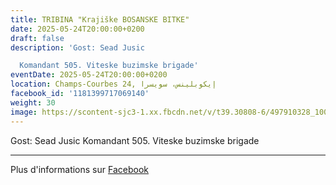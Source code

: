 ```yaml
---
title: TRIBINA "Krajiške BOSANSKE BITKE"
date: 2025-05-24T20:00:00+0200
draft: false
description: 'Gost: Sead Jusic

  Komandant 505. Viteske buzimske brigade'
eventDate: 2025-05-24T20:00:00+0200
location: Champs-Courbes 24, ‏إيكوبلينس‏، ‏سويسرا‏
facebook_id: '1181399717069140'
weight: 30
image: https://scontent-sjc3-1.xx.fbcdn.net/v/t39.30808-6/497910328_1007825038144762_7375653666811415510_n.jpg?_nc_cat=110&ccb=1-7&_nc_sid=9e60e4&_nc_ohc=eu0aXeNWH08Q7kNvwHDqUFw&_nc_oc=Adljc6TNPjEbcgwtAAFIMO_ECCJFD8HIqGPTFHy05dt4lbrHCz-UX6YcuNOZYZHx-wI&_nc_zt=23&_nc_ht=scontent-sjc3-1.xx&edm=ABTKTjYEAAAA&_nc_gid=jZ7EsjxWWR11W5fbeN_iIA&_nc_tpa=Q5bMBQECr2ZBEzaLhKSNoZn_eVOJx753BuQ5Sgp_7WKQP1PoYzAwAgbhLwPctMU7NCtPwYyNAbQJ75Hvvg&oh=00_AfcQCEm4HJJdpy2jnsvZzJ0ojPBt-9t8lEntmMOGQeXTNA&oe=6904A02F
---
```


Gost: Sead Jusic
Komandant 505. Viteske buzimske brigade

---

Plus d'informations sur [Facebook](https://facebook.com/events/1181399717069140)